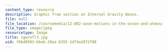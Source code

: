 ```yaml
---
content_type: resource
description: Graphic from section on Internal Gravity Waves.
file: null
file_location: /coursemedia/12-802-wave-motions-in-the-ocean-and-atmosphere-spring-2004/f6bd0503bba620aa83551d74a20f2f88_igwrefl3.jpg
file_type: image/jpeg
resourcetype: Image
title: igwrefl3.jpg
uid: f6bd0503-bba6-20aa-8355-1d74a20f2f88
---
```

